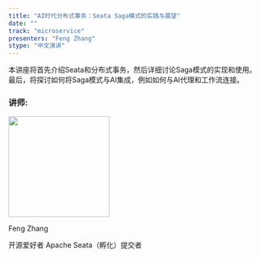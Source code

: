 ```yaml
---
title: "AI时代分布式事务：Seata Saga模式的实践与展望"
date: ""
track: "microservice"
presenters: "Feng Zhang"
stype: "中文演讲"
---
```


本讲座将首先介绍Seata和分布式事务，然后详细讨论Saga模式的实现和使用。最后，将探讨如何将Saga模式与AI集成，例如如何与AI代理和工作流连接。

### 讲师:

<img src="https://sessionize.com/image/ff07-400o400o1-9EDorTxm4s8EUAGsan1y1V.jpg" width="200" /><br/>

Feng Zhang

开源爱好者
Apache Seata（孵化）提交者